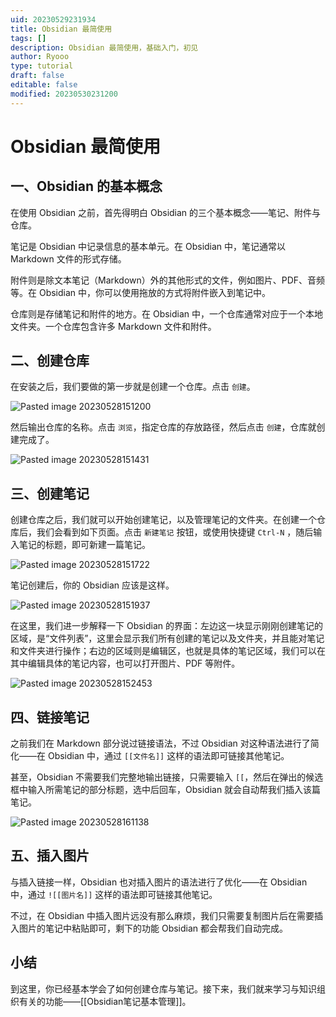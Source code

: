 ```yaml
---
uid: 20230529231934
title: Obsidian 最简使用
tags: []
description: Obsidian 最简使用，基础入门，初见
author: Ryooo
type: tutorial
draft: false
editable: false
modified: 20230530231200
---
```


# Obsidian 最简使用

## 一、Obsidian 的基本概念

在使用 Obsidian 之前，首先得明白 Obsidian 的三个基本概念——笔记、附件与仓库。

笔记是 Obsidian 中记录信息的基本单元。在 Obsidian 中，笔记通常以 Markdown 文件的形式存储。

附件则是除文本笔记（Markdown）外的其他形式的文件，例如图片、PDF、音频等。在 Obsidian 中，你可以使用拖放的方式将附件嵌入到笔记中。

仓库则是存储笔记和附件的地方。在 Obsidian 中，一个仓库通常对应于一个本地文件夹。一个仓库包含许多 Markdown 文件和附件。

## 二、创建仓库

在安装之后，我们要做的第一步就是创建一个仓库。点击 `创建`。

![Pasted image 20230528151200](https://cdn.pkmer.cn/images/Pasted%20image%2020230528151200.png!pkmer)

然后输出仓库的名称。点击 `浏览`，指定仓库的存放路径，然后点击 `创建`，仓库就创建完成了。

![Pasted image 20230528151431](https://cdn.pkmer.cn/images/Pasted%20image%2020230528151431.png!pkmer)

## 三、创建笔记

创建仓库之后，我们就可以开始创建笔记，以及管理笔记的文件夹。在创建一个仓库后，我们会看到如下页面。点击 `新建笔记` 按钮，或使用快捷键 `Ctrl-N` ，随后输入笔记的标题，即可新建一篇笔记。

![Pasted image 20230528151722](https://cdn.pkmer.cn/images/Pasted%20image%2020230528151722.png!pkmer)

笔记创建后，你的 Obsidian 应该是这样。

![Pasted image 20230528151937](https://cdn.pkmer.cn/images/Pasted%20image%2020230528151937.png!pkmer)

在这里，我们进一步解释一下 Obsidian 的界面：左边这一块显示刚刚创建笔记的区域，是“文件列表”，这里会显示我们所有创建的笔记以及文件夹，并且能对笔记和文件夹进行操作；右边的区域则是编辑区，也就是具体的笔记区域，我们可以在其中编辑具体的笔记内容，也可以打开图片、PDF 等附件。

![Pasted image 20230528152453](https://cdn.pkmer.cn/images/Pasted%20image%2020230528152453.png!pkmer)

## 四、链接笔记

之前我们在 Markdown 部分说过链接语法，不过 Obsidian 对这种语法进行了简化——在 Obsidian 中，通过 `[[文件名]]` 这样的语法即可链接其他笔记。

甚至，Obsidian 不需要我们完整地输出链接，只需要输入 `[[`，然后在弹出的候选框中输入所需笔记的部分标题，选中后回车，Obsidian 就会自动帮我们插入该篇笔记。

![Pasted image 20230528161138](https://cdn.pkmer.cn/images/Pasted%20image%2020230528161138.png!pkmer)

## 五、插入图片

与插入链接一样，Obsidian 也对插入图片的语法进行了优化——在 Obsidian 中，通过 `![[图片名]]` 这样的语法即可链接其他笔记。

不过，在 Obsidian 中插入图片远没有那么麻烦，我们只需要复制图片后在需要插入图片的笔记中粘贴即可，剩下的功能 Obsidian 都会帮我们自动完成。

## 小结

到这里，你已经基本学会了如何创建仓库与笔记。接下来，我们就来学习与知识组织有关的功能——[[Obsidian笔记基本管理]]。
